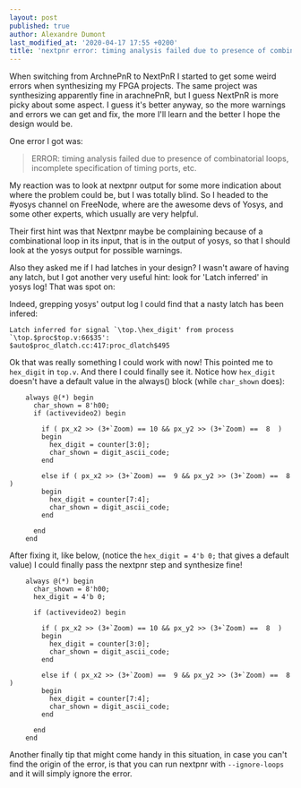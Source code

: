```yaml
---
layout: post
published: true
author: Alexandre Dumont
last_modified_at: '2020-04-17 17:55 +0200'
title: 'nextpnr error: timing analysis failed due to presence of combinatorial loops'
---
```

When switching from ArchnePnR to NextPnR I started to get some weird errors when synthesizing my FPGA projects. The same project was synthesizing apparently fine in arachnePnR, but I guess NextPnR is more picky about some aspect. I guess it's better anyway, so the more warnings and errors we can get and fix, the more I'll learn and the better I hope the design would be.

One error I got was:

> ERROR: timing analysis failed due to presence of combinatorial loops, incomplete specification of timing ports, etc.

My reaction was to look at nextpnr output for some more indication about where the problem could be, but I was totally blind. So I headed to the #yosys channel on FreeNode, where are the awesome devs of Yosys, and some other experts, which usually are very helpful.

Their first hint was that Nextpnr maybe be complaining because of a combinational loop in its input, that is in the output of yosys, so that I should look at the yosys output for possible warnings.

Also they asked me if I had latches in your design? I wasn't aware of having any latch, but I got another very useful hint: look for 'Latch inferred' in yosys log! That was spot on:

Indeed, grepping yosys' output log I could find that a nasty latch has been infered:

```nosynthax
Latch inferred for signal `\top.\hex_digit' from process `\top.$proc$top.v:66$35':
$auto$proc_dlatch.cc:417:proc_dlatch$495
```

Ok that was really something I could work with now! This pointed me to `hex_digit` in `top.v`. And there I could finally see it. Notice how `hex_digit` doesn't have a default value in the always() block (while `char_shown` does):

```nosynthax
    always @(*) begin
      char_shown = 8'h00;
      if (activevideo2) begin

        if ( px_x2 >> (3+`Zoom) == 10 && px_y2 >> (3+`Zoom) ==  8  )
        begin
          hex_digit = counter[3:0];
          char_shown = digit_ascii_code;
        end

        else if ( px_x2 >> (3+`Zoom) ==  9 && px_y2 >> (3+`Zoom) ==  8  )
        begin
          hex_digit = counter[7:4];
          char_shown = digit_ascii_code;
        end

      end
    end
```

After fixing it, like below, (notice the `hex_digit = 4'b 0;` that gives a default value) I could finally pass the nextpnr step and synthesize fine!

```nosynthax
    always @(*) begin
      char_shown = 8'h00;
      hex_digit = 4'b 0;
      
      if (activevideo2) begin

        if ( px_x2 >> (3+`Zoom) == 10 && px_y2 >> (3+`Zoom) ==  8  )
        begin
          hex_digit = counter[3:0];
          char_shown = digit_ascii_code;
        end

        else if ( px_x2 >> (3+`Zoom) ==  9 && px_y2 >> (3+`Zoom) ==  8  )
        begin
          hex_digit = counter[7:4];
          char_shown = digit_ascii_code;
        end

      end
    end
```

Another finally tip that might come handy in this situation, in case you can't find the origin of the error, is that you can run nextpnr with `--ignore-loops` and it will simply ignore the error.